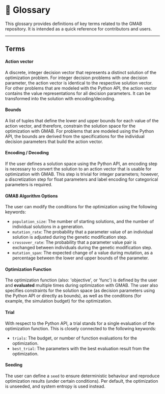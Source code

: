 # 📘 Glossary

This glossary provides definitions of key terms related to the GMAB repository.
It is intended as a quick reference for contributors and users.

---

## Terms

#### Action vector

A discrete, integer decision vector that represents a distinct solution of the optimization problem. For integer decision problems with one decision parameter, the action vector is identical to the respective solution vector. For other problems that are modeled with the Python API, the action vector contains the value representations for all decision parameters. It can be transformed into the solution with encoding/decoding.

#### Bounds

A list of tuples that define the lower and upper bounds for each value of the action vector, and therefore, constrain the solution space for the optimization with GMAB. For problems that are modeled using the Python API, the bounds are derived from the specifications for the individual decision parameters that build the action vector.

#### Encoding / Decoding

If the user defines a solution space using the Python API, an encoding step is necessary to convert the solution to an action vector that is usable for optimization with GMAB. This step is trivial for integer parameters; however, a discretization step for float parameters and label encoding for categorical parameters is required.

#### GMAB Algorithm Options

The user can modify the conditions for the optimization using the following keywords:
- `population_size`: The number of starting solutions, and the number of individual solutions in a generation.
- `mutation_rate`: The probability that a parameter value of an individual solution is adjusted during the genetic modification step.
- `crossover_rate`: The probability that a parameter value pair is exchanged between individuals during the genetic modification step.
- `mutation_span`: The expected change of a value during mutation, as a percentage between the lower and upper bounds of the parameter.

#### Optimization Function

The optimization function (also: 'objective', or 'func') is defined by the user and **evaluated** multiple times during optimization with GMAB. The user also specifies constraints for the solution space (as decision parameters using the Python API or directly as bounds), as well as the conditions (for example, the simulation budget) for the optimization.

#### Trial

With respect to the Python API, a trial stands for a single evaluation of the optimization function. This is closely connected to the following keywords:
- `trials`: The budget, or number of function evaluations for the optimization.
- `best_trial`: The parameters with the best evaluation result from the optimization.

#### Seeding

The user can define a `seed` to ensure deterministic behaviour and reproduce optimization results (under certain conditions).
Per default, the optimization is unseeded, and system entropy is used instead.
